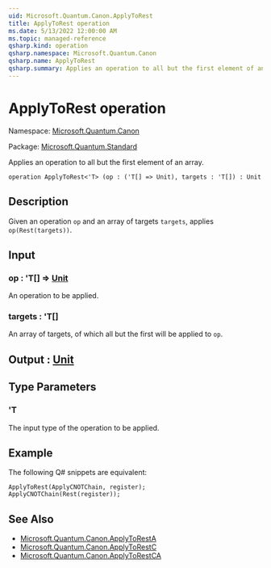 ```yaml
---
uid: Microsoft.Quantum.Canon.ApplyToRest
title: ApplyToRest operation
ms.date: 5/13/2022 12:00:00 AM
ms.topic: managed-reference
qsharp.kind: operation
qsharp.namespace: Microsoft.Quantum.Canon
qsharp.name: ApplyToRest
qsharp.summary: Applies an operation to all but the first element of an array.
---
```


# ApplyToRest operation

Namespace: [Microsoft.Quantum.Canon](xref:Microsoft.Quantum.Canon)

Package: [Microsoft.Quantum.Standard](https://nuget.org/packages/Microsoft.Quantum.Standard)


Applies an operation to all but the first element of an array.

```qsharp
operation ApplyToRest<'T> (op : ('T[] => Unit), targets : 'T[]) : Unit
```


## Description

Given an operation `op` and an array of targets `targets`,applies `op(Rest(targets))`.

## Input

### op : 'T[] => [Unit](xref:microsoft.quantum.qsharp.valueliterals#unit-literal) 

An operation to be applied.


### targets : 'T[]

An array of targets, of which all but the first will be applied to `op`.



## Output : [Unit](xref:microsoft.quantum.qsharp.valueliterals#unit-literal)



## Type Parameters

### 'T

The input type of the operation to be applied.

## Example

The following Q# snippets are equivalent:```qsharpApplyToRest(ApplyCNOTChain, register);ApplyCNOTChain(Rest(register));```

## See Also

- [Microsoft.Quantum.Canon.ApplyToRestA](xref:Microsoft.Quantum.Canon.ApplyToRestA)
- [Microsoft.Quantum.Canon.ApplyToRestC](xref:Microsoft.Quantum.Canon.ApplyToRestC)
- [Microsoft.Quantum.Canon.ApplyToRestCA](xref:Microsoft.Quantum.Canon.ApplyToRestCA)